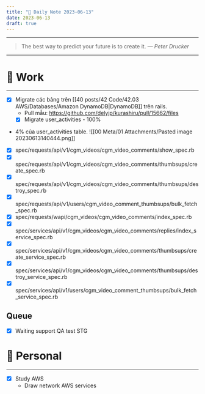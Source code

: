 ```yaml
---
title: "🌱 Daily Note 2023-06-13"
date: 2023-06-13
draft: true
---
```



---

> The best way to predict your future is to create it.
> — <cite>Peter Drucker</cite>
---

# 💼 Work
---
- [x] Migrate các bảng trên [[40 posts/42 Code/42.03 AWS/Databases/Amazon DynamoDB|DynamoDB]] trên rails.
	- Pull mẫu: https://github.com/delyjp/kurashiru/pull/15662/files
	- [x] Migrate user_activities - 100%

- 4% của user_activities table.
![[00 Meta/01 Attachments/Pasted image 20230613140444.png]]
- [x] spec/requests/api/v1/cgm_videos/cgm_video_comments/show_spec.rb
- [x] spec/requests/api/v1/cgm_videos/cgm_video_comments/thumbsups/create_spec.rb
- [x] spec/requests/api/v1/cgm_videos/cgm_video_comments/thumbsups/destroy_spec.rb 
- [x] spec/requests/api/v1/users/cgm_video_comment_thumbsups/bulk_fetch_spec.rb
- [x] spec/requests/wapi/cgm_videos/cgm_video_comments/index_spec.rb
- [x] spec/services/api/v1/cgm_videos/cgm_video_comments/replies/index_service_spec.rb
- [x] spec/services/api/v1/cgm_videos/cgm_video_comments/thumbsups/create_service_spec.rb
- [x] spec/services/api/v1/cgm_videos/cgm_video_comments/thumbsups/destroy_service_spec.rb 
- [x] spec/services/api/v1/users/cgm_video_comment_thumbsups/bulk_fetch_service_spec.rb

## Queue
- [x] Waiting support QA test STG


# 🌱 Personal
---
- [x] Study AWS
	-  Draw network AWS services 
